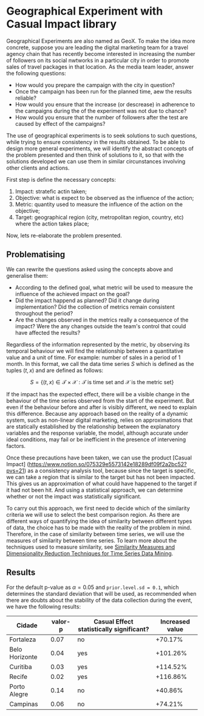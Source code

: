 # Geographical Experiment with Casual Impact library 

Geographical Experiments are also named as GeoX. To make the idea more concrete, suppose you are leading the digital marketing team for a travel agency chain that has recently become interested in increasing the number of followers on its social nwtworks in a particular city in order to promote sales of travel packages in that location. As the media team leader, answer the following questions:

  - How would you prepare the campaign with the city in question?
  - Once the campaign has been run for the planned time, aew the results reliable?
  - How would you ensure that the increase (or descrease) in adherence to the campaigns during the of the experiment was not due to chance?
  - How would you ensure that the number of followers after the test are caused by effect of the campaigns?

The use of geographical experiments is to seek solutions to such questions, while trying to ensure consistency in the results obtained. To be able to design more general experiments, we will identify the abstract concepts of the problem presented and then think of solutions to it, so that with the solutions developed we can use them in similar circunstances involving other clients and actions.

First step is define the necessary concepts:

  1. Impact: stratefic actin taken;
  2. Objective: what is expect to be observed as the influence of the action;
  3. Metric: quantity used to measure the influence of the action on the objective;
  4. Target: geographical region (city, metropolitan region, country, etc) where the action takes place;

Now, lets re-elaborate the problem presented.

## Problematising

We can rewrite the questions asked using the concepts above and generalise them:

  - According to the defined goal, what metric will be used to measure the influence of the achieved impact on the goal?
  - Did the impact happend as planned? Did it change during implementation? Did the collection of metrics remain consistent throughout the period?
  - Are the changes observed in the metrics really a consequence of the impact? Were the any changes outside the team's control that could have affected the results?

Regardless of the information represented by the metric, by observing its temporal behaviour we will find the relationship between a quantitative value and a unit of time. For example: number of sales in a period of 1 month. In this format, we call the data time series $S$ which is defined as the tuples $(t, x)$ and are defined as follows:

```math
S = \{  (t,x) \in \mathcal{T} \times \mathcal{X}: \mathcal{T} \text{ is time set  and } \mathcal{X} \text{ is the metric set} \} 
```

If the impact has the expected effect, there will be a visible change in the behaviour of the time series observed from the start of the experiment. But even if the behaviour before and after is visibly different, we need to explain this difference. Because any approach based on the reality of a dynamic system, such as non-linear digital marketing, relies on approximations that are statically established by the relationship between the explanatory variables and the response variable, the model, although accurate under ideal conditions, may fail or be inefficient in the presence of intervening factors.

Once these precautions have been taken, we can use the product [Casual Impact] (https://www.notion.so/075329e5573142e18289df09f2a2bc52?pvs=21) as a consistency analysis tool, because since the target is specific, we can take a region that is similar to the target but has not been impacted. This gives us an approximation of what could have happened to the target if it had not been hit. And using a statistical approach, we can determine whether or not the impact was statistically significant.

To carry out this approach, we first need to decide which of the similarity criteria we will use to select the best comparison region. As there are different ways of quantifying the idea of similarity between different types of data, the choice has to be made with the reality of the problem in mind. Therefore, in the case of similarity between time series, we will use the measures of similarity between time series. To learn more about the techniques used to measure similarity, see [Similarity Measures and Dimensionality Reduction Techniques for Time Series Data Mining](https://www.intechopen.com/chapters/39030). 


## Results

For the default p-value as $\alpha = 0.05$ and `prior.level.sd = 0.1`, which determines the standard deviation that will be used, as recommended when there are doubts about the stability of the data collection during the event, we have the following results: 

Cidade	| valor-p |	Casual Effect statistically significant? |	Increased value |
| --------- | ----------- | -------------- | -------------- |
Fortaleza	|0.07	|no	| +70.17%|
Belo Horizonte|	0.04|	yes	| +101.26% |
Curitiba|0.03	|yes|	+114.52% |
Recife|	0.02|	yes |	+116.86% |
Porto Alegre	|0.14	| no |	+40.86% |
Campinas|	0.06|	no |	+74.21% |






